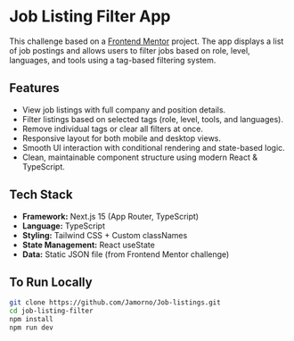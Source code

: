 # Job Listing Filter App

This challenge based on a [Frontend Mentor](https://www.frontendmentor.io/challenges/job-listings-with-filtering-ivstIPCt) project. The app displays a list of job postings and allows users to filter jobs based on role, level, languages, and tools using a tag-based filtering system.

## Features

- View job listings with full company and position details.
- Filter listings based on selected tags (role, level, tools, and languages).
- Remove individual tags or clear all filters at once.
- Responsive layout for both mobile and desktop views.
- Smooth UI interaction with conditional rendering and state-based logic.
- Clean, maintainable component structure using modern React & TypeScript.

## Tech Stack

- **Framework:** Next.js 15 (App Router, TypeScript)
- **Language:** TypeScript
- **Styling:** Tailwind CSS + Custom classNames
- **State Management:** React useState
- **Data:** Static JSON file (from Frontend Mentor challenge)

## To Run Locally

```bash
git clone https://github.com/Jamorno/Job-listings.git
cd job-listing-filter
npm install
npm run dev
